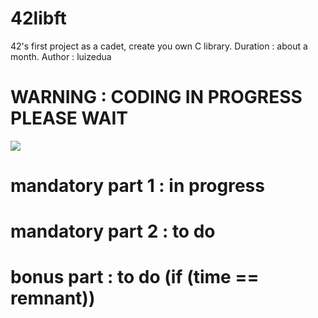# 42libft
42's first project as a cadet, create you own C library.
Duration :  about a month.
Author : luizedua
# 
# WARNING : CODING IN PROGRESS PLEASE WAIT 
![](https://www.meme-arsenal.com/memes/42794575c50298a6ddfe53af0119897c.jpg)

 #  mandatory part 1 : in progress
 # mandatory part 2 : to do
 # bonus part : to do (if (time == remnant)) 
